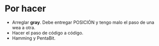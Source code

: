 # Por hacer
- Arreglar **gray**. Debe entregar POSICIÓN y tengo malo el paso de una wea a otra.
- Hacer el paso de código a código.
- Hamming y PentaBit.
